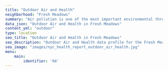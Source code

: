 ```yaml
---
title: "Outdoor Air and Health"
neighborhood: "Fresh Meadows"
summary: "Air pollution is one of the most important environmental threats to urban populations and while all people are exposed, pollutant emissions, levels of exposure, and population vulnerability vary across neighborhoods. Exposures to common air pollutants have been linked to respiratory and cardiovascular diseases, cancers, and premature deaths."
data_json: "Outdoor Air and Health in Fresh Meadows"
content_yml: "outdoor"
type: location
seo_title: "Outdoor Air and Health in Fresh Meadows"
seo_description: "Outdoor Air and Health data profile for the Fresh Meadows neighborhood of NYC."
seo_image: "images/nyc_health_report_outdoor_air_health.jpg"
menu:
    main:
        identifier: '04'
---
```

